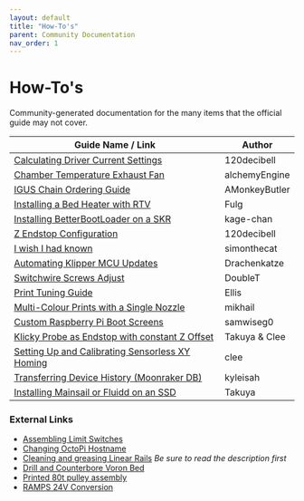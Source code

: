 ```yaml
---
layout: default
title: "How-To's"
parent: Community Documentation
nav_order: 1
---
```


# How-To's

Community-generated documentation for the many items that the official guide may not cover.

| Guide Name / Link | Author |
|---|---|
| [Calculating Driver Current Settings](./120decibell/calculating_driver_current.md) | 120decibell |
| [Chamber Temperature Exhaust Fan](./alchemyEngine/chamber_temperature_exhaust_fan.md) | alchemyEngine |
| [IGUS Chain Ordering Guide](./amonkeybutler/igus_chain_ordering_guide.md) | AMonkeyButler |
| [Installing a Bed Heater with RTV](./fulg/installing_heater_with_rtv.md) | Fulg |
| [Installing BetterBootLoader on a SKR](./kage-chan/installing_better_bootloader.md) | kage-chan |
| [Z Endstop Configuration](./120decibell/z_endstop_configuration.md) | 120decibell |
| [I wish I had known](./simonthecat/I_wish_I_had_known.md) | simonthecat |
| [Automating Klipper MCU Updates](./drachenkatze/automating_klipper_mcu_updates.md) | Drachenkatze |
| [Switchwire Screws Adjust](./doublet/switchwire_screws_adjust.md) | DoubleT |
| [Print Tuning Guide](./ellis/print-tuning-guide.md) | Ellis |
| [Multi-Colour Prints with a Single Nozzle](./mikhail/multi-colour-prints-with-a-single-nozzle.md) | mikhail |
| [Custom Raspberry Pi Boot Screens ](./samwiseg0/voron_rpi_bootscreen.md) | samwiseg0 |
| [Klicky Probe as Endstop with constant Z Offset ](./Takuya/Klicky_Probe_AutoZ_Alternative.md) | Takuya & Clee |
| [Setting Up and Calibrating Sensorless XY Homing](./clee/sensorless_xy_homing.md) | clee |
| [Transferring Device History (Moonraker DB)](./kyleisah/transferring_machine_history.md) | kyleisah |
| [Installing Mainsail or Fluidd on an SSD](./Takuya/Installing_on_an_SSD.md) | Takuya |

### External Links

* [Assembling Limit Switches](https://www.youtube.com/watch?v=fKyn02Ntz7A)
* [Changing OctoPi Hostname](https://github.com/guysoft/OctoPi/wiki/Changing-the-hostname)
* [Cleaning and greasing Linear Rails](https://www.youtube.com/watch?v=i_F7D4UgkWY) _Be sure to read the description first_
* [Drill and Counterbore Voron Bed](https://www.youtube.com/watch?v=N6EgYW_W3Js)
* [Printed 80t pulley assembly](https://www.youtube.com/watch?v=W-mwJ2gfe9c)
* [RAMPS 24V Conversion](https://www.youtube.com/watch?v=3eRuHNw-Uz)
